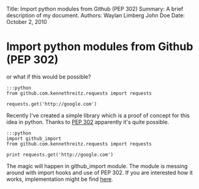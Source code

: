 Title:   Import python modules from Github (PEP 302)
Summary: A brief description of my document.
Authors: Waylan Limberg
         John Doe
Date:    October 2, 2010


# Import python modules from Github (PEP 302) #

or what if this would be possible?

	:::python
	from github.com.kennethreitz.requests import requests

	requests.get('http://google.com')


Recently I've created a simple library which is a proof of concept for
this idea in python.  Thanks to
[PEP 302](http://www.python.org/dev/peps/pep-0302/) apparently it's
quite possible.


	:::python
	import github_import
	from github.com.kennethreitz.requests import requests

	print requests.get('http://google.com')
	

The magic will happen in github_import module.  The module is messing
around with import hooks and use of PEP 302.  If you are interested
how it works, implementation might be find
[here](https://github.com/xando/github_import).

